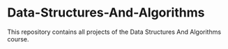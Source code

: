# Data-Structures-And-Algorithms
 This repository contains all projects of the Data Structures And Algorithms course. 
